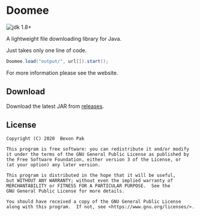 Doomee
======
![jdk 1.8+](https://img.shields.io/badge/jdk-1.8%2B-brightgreen)

A lightweight file downloading library for Java.

Just takes only one line of code.

``` java
Doomee.load("output/", url[]).start();
```

For more information please see the website.

Download
--------
Download the latest JAR from [releases](https://github.com/bexonpak/Doomee/releases).

License
-------
    Copyright (C) 2020  Bexon Pak

    This program is free software: you can redistribute it and/or modify
    it under the terms of the GNU General Public License as published by
    the Free Software Foundation, either version 3 of the License, or
    (at your option) any later version.

    This program is distributed in the hope that it will be useful,
    but WITHOUT ANY WARRANTY; without even the implied warranty of
    MERCHANTABILITY or FITNESS FOR A PARTICULAR PURPOSE.  See the
    GNU General Public License for more details.

    You should have received a copy of the GNU General Public License
    along with this program.  If not, see <https://www.gnu.org/licenses/>.
    
